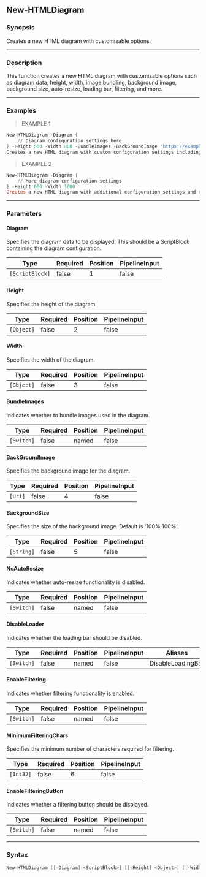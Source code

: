 New-HTMLDiagram
---------------

### Synopsis
Creates a new HTML diagram with customizable options.

---

### Description

This function creates a new HTML diagram with customizable options such as diagram data, height, width, image bundling, background image, background size, auto-resize, loading bar, filtering, and more.

---

### Examples
> EXAMPLE 1

```PowerShell
New-HTMLDiagram -Diagram {
    // Diagram configuration settings here
} -Height 500 -Width 800 -BundleImages -BackGroundImage 'https://example.com/background.jpg' -BackgroundSize 'cover' -DisableLoader -EnableFiltering -MinimumFilteringChars 2 -EnableFilteringButton
Creates a new HTML diagram with custom configuration settings including height, width, bundled images, background image, disabled loading bar, enabled filtering, and a filtering button.
```
> EXAMPLE 2

```PowerShell
New-HTMLDiagram -Diagram {
    // More diagram configuration settings
} -Height 600 -Width 1000
Creates a new HTML diagram with additional configuration settings and default options for height and width.
```

---

### Parameters
#### **Diagram**
Specifies the diagram data to be displayed. This should be a ScriptBlock containing the diagram configuration.

|Type           |Required|Position|PipelineInput|
|---------------|--------|--------|-------------|
|`[ScriptBlock]`|false   |1       |false        |

#### **Height**
Specifies the height of the diagram.

|Type      |Required|Position|PipelineInput|
|----------|--------|--------|-------------|
|`[Object]`|false   |2       |false        |

#### **Width**
Specifies the width of the diagram.

|Type      |Required|Position|PipelineInput|
|----------|--------|--------|-------------|
|`[Object]`|false   |3       |false        |

#### **BundleImages**
Indicates whether to bundle images used in the diagram.

|Type      |Required|Position|PipelineInput|
|----------|--------|--------|-------------|
|`[Switch]`|false   |named   |false        |

#### **BackGroundImage**
Specifies the background image for the diagram.

|Type   |Required|Position|PipelineInput|
|-------|--------|--------|-------------|
|`[Uri]`|false   |4       |false        |

#### **BackgroundSize**
Specifies the size of the background image. Default is '100% 100%'.

|Type      |Required|Position|PipelineInput|
|----------|--------|--------|-------------|
|`[String]`|false   |5       |false        |

#### **NoAutoResize**
Indicates whether auto-resize functionality is disabled.

|Type      |Required|Position|PipelineInput|
|----------|--------|--------|-------------|
|`[Switch]`|false   |named   |false        |

#### **DisableLoader**
Indicates whether the loading bar should be disabled.

|Type      |Required|Position|PipelineInput|Aliases          |
|----------|--------|--------|-------------|-----------------|
|`[Switch]`|false   |named   |false        |DisableLoadingBar|

#### **EnableFiltering**
Indicates whether filtering functionality is enabled.

|Type      |Required|Position|PipelineInput|
|----------|--------|--------|-------------|
|`[Switch]`|false   |named   |false        |

#### **MinimumFilteringChars**
Specifies the minimum number of characters required for filtering.

|Type     |Required|Position|PipelineInput|
|---------|--------|--------|-------------|
|`[Int32]`|false   |6       |false        |

#### **EnableFilteringButton**
Indicates whether a filtering button should be displayed.

|Type      |Required|Position|PipelineInput|
|----------|--------|--------|-------------|
|`[Switch]`|false   |named   |false        |

---

### Syntax
```PowerShell
New-HTMLDiagram [[-Diagram] <ScriptBlock>] [[-Height] <Object>] [[-Width] <Object>] [-BundleImages] [[-BackGroundImage] <Uri>] [[-BackgroundSize] <String>] [-NoAutoResize] [-DisableLoader] [-EnableFiltering] [[-MinimumFilteringChars] <Int32>] [-EnableFilteringButton] [<CommonParameters>]
```
